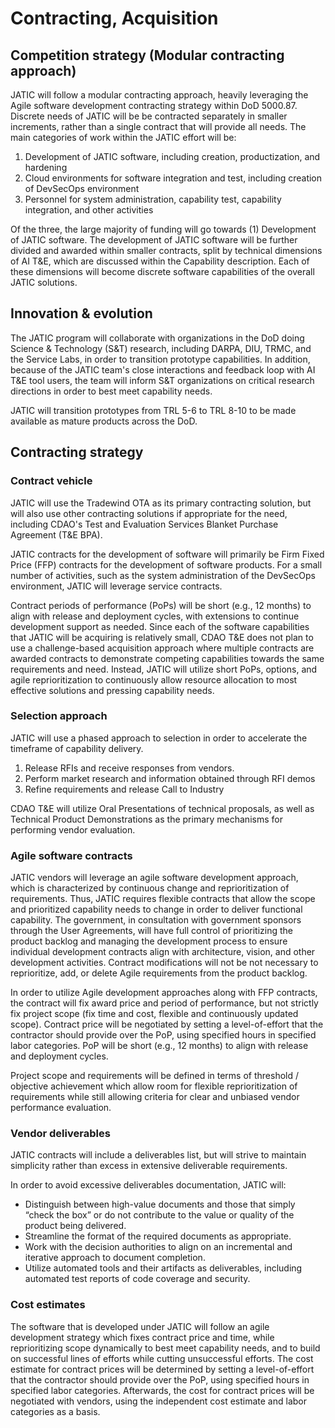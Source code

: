 # Contracting, Acquisition

## Competition strategy (Modular contracting approach)

JATIC will follow a modular contracting approach, heavily leveraging the Agile software development contracting strategy within DoD 5000.87. Discrete needs of JATIC will be be contracted separately in smaller increments, rather than a single contract that will provide all needs. The main categories of work within the JATIC effort will be:

1. Development of JATIC software, including creation, productization, and hardening
1. Cloud environments for software integration and test, including creation of DevSecOps environment
1. Personnel for system administration, capability test, capability integration, and other activities

Of the three, the large majority of funding will go towards (1) Development of JATIC software. The development of JATIC software will be further divided and awarded within smaller contracts, split by technical dimensions of AI T&E, which are discussed within the Capability description. Each of these dimensions will become discrete software capabilities of the overall JATIC solutions.

## Innovation & evolution

The JATIC program will collaborate with organizations in the DoD doing Science & Technology (S&T) research, including DARPA, DIU, TRMC, and the Service Labs, in order to transition prototype capabilities. In addition, because of the JATIC team's close interactions and feedback loop with AI T&E tool users, the team will inform S&T organizations on critical research directions in order to best meet capability needs.

JATIC will transition prototypes from TRL 5-6 to TRL 8-10 to be made available as mature products across the DoD.

## Contracting strategy

### Contract vehicle

JATIC will use the Tradewind OTA as its primary contracting solution, but will also use other contracting solutions if appropriate for the need, including CDAO's Test and Evaluation Services Blanket Purchase Agreement (T&E BPA). 

JATIC contracts for the development of software will primarily be Firm Fixed Price (FFP) contracts for the development of software products. For a small number of activities, such as the system administration of the DevSecOps environment, JATIC will leverage service contracts.

Contract periods of performance (PoPs) will be short (e.g., 12 months) to align with release and deployment cycles, with extensions to continue development support as needed. Since each of the software capabilities that JATIC will be acquiring is relatively small, CDAO T&E does not plan to use a challenge-based acquisition approach where multiple contracts are awarded contracts to demonstrate competing capabilities towards the same requirements and need. Instead, JATIC will utilize short PoPs, options, and agile reprioritization to continuously allow resource allocation to most effective solutions and pressing capability needs.

### Selection approach

JATIC will use a phased approach to selection in order to accelerate the timeframe of capability delivery.

1. Release RFIs and receive responses from vendors.
1. Perform market research and information obtained through RFI demos
1. Refine requirements and release Call to Industry

CDAO T&E will utilize Oral Presentations of technical proposals, as well as Technical Product Demonstrations as the primary mechanisms for performing vendor evaluation. 

### Agile software contracts

JATIC vendors will leverage an agile software development approach, which is characterized by continuous change and reprioritization of requirements. Thus, JATIC requires flexible contracts that allow the scope and prioritized capability needs to change in order to deliver functional capability. The government, in consultation with government sponsors through the User Agreements, will have full control of prioritizing the product backlog and managing the development process to ensure individual development contracts align with architecture, vision, and other development activities. Contract modifications will not be not necessary to reprioritize, add, or delete Agile requirements from the product backlog.

In order to utilize Agile development approaches along with FFP contracts, the contract will fix award price and period of performance, but not strictly fix project scope (fix time and cost, flexible and continuously updated scope). Contract price will be negotiated by setting a level-of-effort that the contractor should provide over the PoP, using specified hours in specified labor categories. PoP will be short (e.g., 12 months) to align with release and deployment cycles.

Project scope and requirements will be defined in terms of threshold / objective achievement which allow room for flexible reprioritization of requirements while still allowing criteria for clear and unbiased vendor performance evaluation.

### Vendor deliverables

JATIC contracts will include a deliverables list, but will strive to maintain simplicity rather than excess in extensive deliverable requirements.

In order to avoid excessive deliverables documentation, JATIC will:

- Distinguish between high-value documents and those that simply “check the box” or do not contribute to the value or quality of the product being delivered.
- Streamline the format of the required documents as appropriate.
- Work with the decision authorities to align on an incremental and iterative approach to document completion.
- Utilize automated tools and their artifacts as deliverables, including automated test reports of code coverage and security.

### Cost estimates

The software that is developed under JATIC will follow an agile development strategy which fixes contract price and time, while reprioritizing scope dynamically to best meet capability needs, and to build on successful lines of efforts while cutting unsuccessful efforts. The cost estimate for contract prices will be determined by setting a level-of-effort that the contractor should provide over the PoP, using specified hours in specified labor categories. Afterwards, the cost for contract prices will be negotiated with vendors, using the independent cost estimate and labor categories as a basis.
